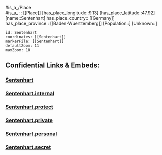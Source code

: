 ﻿---
location: [47.92,9.13] 
mapzoom: [7,12] 
mapmarker: city 
type: City
tags:
- geo/City


SpocWebEntityId: 34204
isDeleted: false
confidential: public

---
#is_a_/Place  
#is_a_ :: [[Place]] 
[has_place_longitude::9.13] 
[has_place_latitude::47.92] 
[name::Sentenhart] 
has_place_country:: [[Germany]]  
has_place_province:: [[Baden-Wuerttemberg]] 
[Population::] 
[Unknown::] 


```leaflet
id: Sentenhart
coordinates: [[Sentenhart]] 
markerFile: [[Sentenhart]] 
defaultZoom: 11 
maxZoom: 18
```


## Confidential Links & Embeds: 

### [Sentenhart](/_public/Earth/Continent/Europe/Europe~Central/Germany/Germany~West/Baden-Wuerttemberg/counties~BW/Sigmaringen/cities~Sigmaringen/Pfullendorf/City/Sentenhart.md) 

### [Sentenhart.internal](/_internal/Earth/Continent/Europe/Europe~Central/Germany/Germany~West/Baden-Wuerttemberg/counties~BW/Sigmaringen/cities~Sigmaringen/Pfullendorf/City/Sentenhart.internal.md) 

### [Sentenhart.protect](/_protect/Earth/Continent/Europe/Europe~Central/Germany/Germany~West/Baden-Wuerttemberg/counties~BW/Sigmaringen/cities~Sigmaringen/Pfullendorf/City/Sentenhart.protect.md) 

### [Sentenhart.private](/_private/Earth/Continent/Europe/Europe~Central/Germany/Germany~West/Baden-Wuerttemberg/counties~BW/Sigmaringen/cities~Sigmaringen/Pfullendorf/City/Sentenhart.private.md) 

### [Sentenhart.personal](/_personal/Earth/Continent/Europe/Europe~Central/Germany/Germany~West/Baden-Wuerttemberg/counties~BW/Sigmaringen/cities~Sigmaringen/Pfullendorf/City/Sentenhart.personal.md) 

### [Sentenhart.secret](/_secret/Earth/Continent/Europe/Europe~Central/Germany/Germany~West/Baden-Wuerttemberg/counties~BW/Sigmaringen/cities~Sigmaringen/Pfullendorf/City/Sentenhart.secret.md) 
